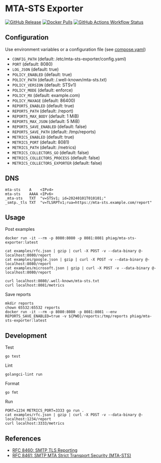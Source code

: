 # MTA-STS Exporter

[![GitHub Release](https://img.shields.io/github/v/release/phi-ag/mta-sts-exporter?style=for-the-badge)](https://github.com/phi-ag/mta-sts-exporter/releases/latest)
[![Docker Pulls](https://img.shields.io/docker/pulls/phiag/mta-sts-exporter?style=for-the-badge)](https://hub.docker.com/r/phiag/mta-sts-exporter)
[![GitHub Actions Workflow Status](https://img.shields.io/github/actions/workflow/status/phi-ag/mta-sts-exporter/check.yml?style=for-the-badge&label=Check)](https://github.com/phi-ag/mta-sts-exporter/actions)

## Configuration

Use environment variables or a configuration file (see [compose.yaml](compose.yaml))

- `CONFIG_PATH` (default: /etc/mta-sts-exporter/config.yaml)
- `PORT` (default: 8080)
- `LOG_JSON` (default: true)
- `POLICY_ENABLED` (default: true)
- `POLICY_PATH` (default: /.well-known/mta-sts.txt)
- `POLICY_VERSION` (default: STSv1)
- `POLICY_MODE` (default: enforce)
- `POLICY_MX` (default: example.com)
- `POLICY_MAXAGE` (default: 86400)
- `REPORTS_ENABLED` (default: true)
- `REPORTS_PATH` (default: /report)
- `REPORTS_MAX_BODY` (default: 1 MiB)
- `REPORTS_MAX_JSON` (default: 5 MiB)
- `REPORTS_SAVE_ENABLED` (default: false)
- `REPORTS_SAVE_PATH` (default: /tmp/reports)
- `METRICS_ENABLED` (default: true)
- `METRICS_PORT` (default: 8081)
- `METRICS_PATH` (default: /metrics)
- `METRICS_COLLECTORS_GO` (default: false)
- `METRICS_COLLECTORS_PROCESS` (default: false)
- `METRICS_COLLECTORS_EXPORTER` (default: false)

## DNS

    mta-sts    A    <IPv4>
    mta-sts    AAAA <IPv6>
    _mta-sts   TXT  "v=STSv1; id=20240101T010101;"
    _smtp._tls TXT  "v=TLSRPTv1;rua=https://mta-sts.example.com/report"

## Usage

Post examples

    docker run -it --rm -p 8080:8080 -p 8081:8081 phiag/mta-sts-exporter:latest

    cat examples/rfc.json | gzip | curl -X POST -v --data-binary @- localhost:8080/report
    cat examples/google.json | gzip | curl -X POST -v --data-binary @- localhost:8080/report
    cat examples/microsoft.json | gzip | curl -X POST -v --data-binary @- localhost:8080/report

    curl localhost:8080/.well-known/mta-sts.txt
    curl localhost:8081/metrics

Save reports

    mkdir reports
    chown 65532:65532 reports
    docker run -it --rm -p 8080:8080 -p 8081:8081 --env REPORTS_SAVE_ENABLED=true -v ${PWD}/reports:/tmp/reports phiag/mta-sts-exporter:latest

## Development

Test

    go test

Lint

    golangci-lint run

Format

    go fmt

Run

    PORT=1234 METRICS_PORT=3333 go run .
    cat examples/rfc.json | gzip | curl -X POST -v --data-binary @- localhost:1234/report
    curl localhost:3333/metrics

## References

- [RFC 8460: SMTP TLS Reporting](https://www.rfc-editor.org/rfc/rfc8460.html)
- [RFC 8461: SMTP MTA Strict Transport Security (MTA-STS)](https://www.rfc-editor.org/rfc/rfc8461.html)
